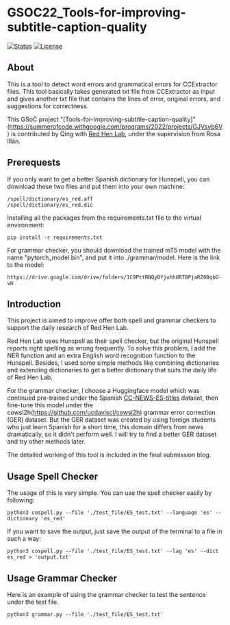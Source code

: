 # GSOC22_Tools-for-improving-subtitle-caption-quality
[![Status](https://img.shields.io/badge/status-active-success.svg)]() 
[![License](https://img.shields.io/badge/license-MIT-blue.svg)](/LICENSE)

## About
This is a tool to detect word errors and grammatical errors for CCExtractor files. This tool basically takes generated txt file from CCExtractor as input and gives another txt file that contains the lines of error, original errors, and suggestions for correctness.

This GSoC project "[Tools-for-improving-subtitle-caption-quality]"(https://summerofcode.withgoogle.com/programs/2022/projects/GJVsyb6V) is contributed by Qing with [Red Hen Lab](https://www.redhenlab.org/home), under the supervision from Rosa Illán.

## Prerequests
If you only want to get a better Spanish dictionary for Hunspell, you can download these two files and put them into your own machine:
```
/spell/dictionary/es_red.aff
/spell/dictionary/es_red.dic
```


Installing all the packages from the requirements.txt file to the virtual environment:
```
pip install -r requirements.txt
```

For grammar checker, you should download the trained mT5 model with the name "pytorch_model.bin", and put it into ./grammar/model. Here is the link to the model:
```
https://drive.google.com/drive/folders/1C9PttRNQyDYjuhhURT8PjaRZ0BqbG-vH
```


## Introduction
This project is aimed to improve offer both spell and grammar checkers to support the daily research of Red Hen Lab. 

Red Hen Lab uses Hunspell as their spell checker, but the original Hunspell reports right spelling as wrong frequently. To solve this problem, I add the NER function and an extra English word recognition function to the Hunspell. Besides, I used some simple methods like combining dictionaries and extending dictionaries to get a better dictionary that suits the daily life of Red Hen Lab.

For the grammar checker, I choose a Huggingface model which was continued pre-trained under the Spanish [CC-NEWS-ES-titles](https://huggingface.co/datasets/LeoCordoba/CC-NEWS-ES-titles) dataset, then fine-tune this model under the cowsl2h(https://github.com/ucdaviscl/cowsl2h) grammar error correction (GER) dataset. But the GER dataset was created by using foreign students who just learn Spanish for a short time, this domain differs from news dramatically, so it didn't perform well. I will try to find a better GER dataset and try other methods later.

The detailed working of this tool is included in the final submission blog.

## Usage Spell Checker
The usage of this is very simple. You can use the spell checker easily by following:
```
python3 cospell.py --file './test_file/ES_test.txt' --language 'es' --dictionary 'es_red'
```
If you want to save the output, just save the output of the terminal to a file in such a way:
```
python3 cospell.py --file './test_file/ES_test.txt' --lag 'es' --dict es_red > 'output.txt'
```

## Usage Grammar Checker
Here is an example of using the grammar checker to test the sentence under the test file.
```
python3 grammar.py --file './test_file/ES_test.txt'
```